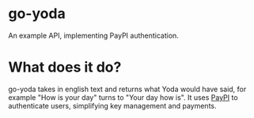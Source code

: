 # go-yoda
An example API, implementing PayPI authentication.

# What does it do?
go-yoda takes in english text and returns what Yoda would have said, for example "How is your day" turns to "Your day how is".
It uses [PayPI](https://paypi.dev) to authenticate users, simplifying key management and payments.

